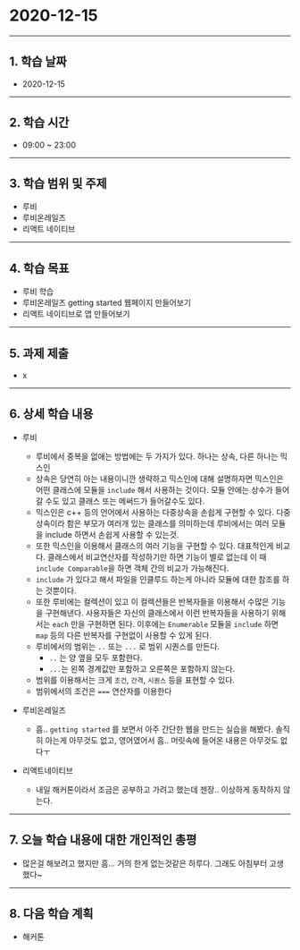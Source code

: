 # 2020-12-15

-----
## 1. 학습 날짜
- 2020-12-15

-----
## 2. 학습 시간
- 09:00 ~ 23:00

-----
## 3. 학습 범위 및 주제
- 루비
- 루비온레일즈
- 리액트 네이티브

-----
## 4. 학습 목표
- 루비 학습
- 루비온레일즈 getting started 웹페이지 만들어보기
- 리액트 네이티브로 앱 만들어보기

-----
## 5. 과제 제출
- x

-----
## 6. 상세 학습 내용

- 루비
    - 루비에서 중복을 없애는 방법에는 두 가지가 있다. 하나는 상속, 다른 하나는 믹스인
    - 상속은 당연히 아는 내용이니깐 생략하고 믹스인에 대해 설명하자면 믹스인은 어떤 클래스에 모듈을 `include` 해서 사용하는 것이다. 모듈 안에는 상수가 들어갈 수도 있고 클래스 또는 메써드가 들어갈수도 있다. 
    - 믹스인은 c++ 등의 언어에서 사용하는 다중상속을 손쉽게 구현할 수 있다. 다중상속이라 함은 부모가 여러개 있는 클래스를 의미하는데 루비에서는 여러 모듈을 include 하면서 손쉽게  사용할 수 있는것.
    - 또한 믹스인을 이용해서 클래스의 여러 기능을 구현할 수 있다. 대표적인게 비교다. 클래스에서 비교연산자를 작성하기만 하면 기능이 별로 없는데 이 때 `include Comparable`을 하면 객체 간의 비교가 가능해진다.
    - `include` 가 있다고 해서 파일을 인클루드 하는게 아니라 모듈에 대한 참조를 하는 것뿐이다.
    - 또한 루비에는 컬렉션이 있고 이 컬렉션들은 반복자들을 이용해서 수많은 기능을 구현해낸다. 사용자들은 자신의 클래스에서 이런 반복자들을 사용하기 위해서는 `each` 만을 구현하면 된다. 이후에는 `Enumerable` 모듈을 `include` 하면 `map` 등의 다른 반복자를 구현없이 사용할 수 있게 된다.
    - 루비에서의 범위는 `..` 또는 `...` 로 범위 시퀀스를 만든다.
        - `..` 는 양 옆을 모두 포함한다.
        - `...`는 왼쪽 경계값만 포함하고 오른쪽은 포함하지 않는다.
    - 범위를 이용해서는 크게 `조건`, `간격`, `시퀀스` 등을 표현할 수 있다.
    - 범위에서의 조건은 `===` 연산자를 이용한다

- 루비온레일즈
    - 흠.. `getting started` 를 보면서 아주 간단한 웹을 만드는 실습을 해봤다. 솔직히 아는게 아무것도 없고, 영어였어서 흠.. 머릿속에 들어온 내용은 아무것도 없다ㅜ

- 리액트네이티브
    - 내일 해커톤이라서 조금은 공부하고 가려고 했는데 젠장.. 이상하게 동작하지 않는다.

-----

## 7. 오늘 학습 내용에 대한 개인적인 총평
- 많은걸 해보려고 했지만 흠... 거의 한게 없는것같은 하루다. 그래도 아침부터 고생했다~


-----

## 8. 다음 학습 계획

- 해커톤
